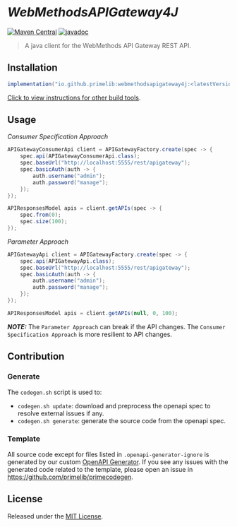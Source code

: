 # *WebMethodsAPIGateway4J*

[![Maven Central](https://img.shields.io/maven-central/v/io.github.primelib/webmethodsapigateway4j)](https://central.sonatype.com/artifact/io.github.primelib/webmethodsapigateway4j)
[![javadoc](https://javadoc.io/badge2/io.github.primelib/webmethodsapigateway4j/javadoc.svg)](https://javadoc.io/doc/io.github.primelib/webmethodsapigateway4j)

> A java client for the WebMethods API Gateway REST API.

## Installation

```gradle
implementation("io.github.primelib:webmethodsapigateway4j:<latestVersion>")
```

[Click to view instructions for other build tools](https://central.sonatype.com/artifact/io.github.primelib/webmethodsapigateway4j).

## Usage

*Consumer Specification Approach*

```java
APIGatewayConsumerApi client = APIGatewayFactory.create(spec -> {
    spec.api(APIGatewayConsumerApi.class);
    spec.baseUrl("http://localhost:5555/rest/apigateway");
    spec.basicAuth(auth -> {
        auth.username("admin");
        auth.password("manage");
    });
});

APIResponsesModel apis = client.getAPIs(spec -> {
    spec.from(0);
    spec.size(100);
});
```

*Parameter Approach*

```java
APIGatewayApi client = APIGatewayFactory.create(spec -> {
    spec.api(APIGatewayApi.class);
    spec.baseUrl("http://localhost:5555/rest/apigateway");
    spec.basicAuth(auth -> {
        auth.username("admin");
        auth.password("manage");
    });
});

APIResponsesModel apis = client.getAPIs(null, 0, 100);
```

**_NOTE:_** The  `Parameter Approach` can break if the API changes. The `Consumer Specification Approach` is more resilient to API changes.

## Contribution

### Generate

The `codegen.sh` script is used to:

- `codegen.sh update`: download and preprocess the openapi spec to resolve external issues if any.
- `codegen.sh generate`: generate the source code from the openapi spec.

### Template

All source code except for files listed in `.openapi-generator-ignore` is generated by our custom [OpenAPI Generator](https://github.com/primelib/primecodegen).
If you see any issues with the generated code related to the template, please open an issue in https://github.com/primelib/primecodegen.

## License

Released under the [MIT License](./LICENSE).

